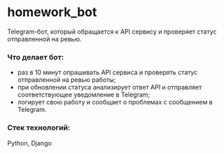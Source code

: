 # homework_bot
Telegram-бот, который обращается к API сервису и проверяет статус отправленной на ревью.

### Что делает бот:
-   раз в 10 минут опрашивать API сервиса и проверять статус отправленной на ревью работы;
-   при обновлении статуса анализирует ответ API и отправляет соответствующее уведомление в Telegram;
-   логирует свою работу и сообщает о проблемах с сообщением в Telegram.

### Стек технологий:
Python, Django
